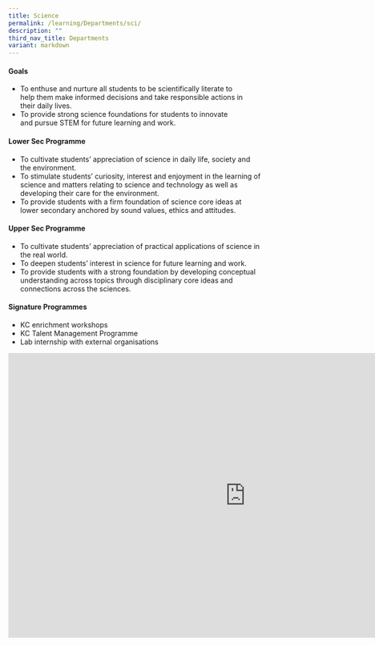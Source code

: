 ```yaml
---
title: Science
permalink: /learning/Departments/sci/
description: ""
third_nav_title: Departments
variant: markdown
---
```

#### Goals

*   To enthuse and nurture all students to be scientifically literate to help&nbsp;them make informed decisions and take responsible actions in their&nbsp;daily lives.
*   To provide strong science foundations for students to innovate and&nbsp;pursue STEM for future learning and work.

#### Lower Sec Programme

*   To cultivate students’ appreciation of science in daily life, society and the environment.
*   To stimulate students’ curiosity, interest and enjoyment in the learning of science and matters relating to science and technology as well as developing their care for the environment.
*   To provide students with a firm foundation of science core ideas at lower secondary anchored by sound values, ethics and attitudes.

  

#### Upper Sec Programme

*   To cultivate students’ appreciation of practical applications of science in the real world.
*   To deepen students’ interest in science for future learning and work.&nbsp;&nbsp;
*   To provide students with a strong foundation by developing conceptual understanding across topics through disciplinary core ideas and connections across the sciences.

#### Signature Programmes

*   KC enrichment workshops
*   KC Talent Management Programme&nbsp;
*   Lab internship with external organisations

<iframe allowfullscreen="true" height="569" width="945" frameborder="0" src="https://docs.google.com/presentation/d/e/2PACX-1vRH5zHJDLRvSZeMF6QvZiFZ_4KNugkvvGfLwR73uhhZFpkUJp7ASTGuOs4LyJHVCQ/pubembed?start=true&amp;loop=true&amp;delayms=3000"></iframe>